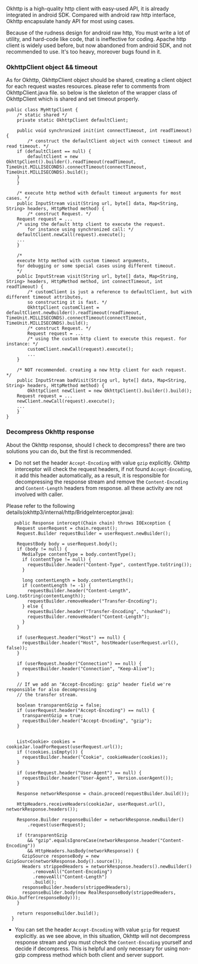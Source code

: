 Okhttp is a high-quality http client with easy-used API, it is already integrated in android SDK.
Compared with android raw http interface, Okhttp encapsulate handy API for most using cases.

Because of the rudness design for android raw http, You must write a lot of utility, and hard-code like code, that is ineffective for coding.
Apache http client is widely used before, but now abandoned from android SDK, and not recommended to use. It's too heavy, moreover bugs found in it.

### OkhttpClient object && timeout

As for Okhttp, OkhttpClient object should be shared, creating a client object for each request wastes resources. please refer to comments from OkhttpClient.java file.
so below is the skeleton of the wrapper class of OkhttpClient which is shared and set timeout properly.
``` 
public class MyHttpClient {
    /* static shared */
    private static OkhttpClient defaultClient;
    
    public void synchronized init(int connectTimeout, int readTimeout) {
        /* construct the defaultClient object with connect timeout and read timeout. */
	if (defaultClient == null) {
	    defaultClient = new OkhttpClient().builder().readTimeout(readTimeout, TimeUnit.MILLISECONDS).connectTimeout(connectTimeout, TimeUnit.MILLISECONDS).build();
	}        
    }
    
    /* execute http method with default timeout arguments for most cases. */
    public InputStream visit(String url, byte[] data, Map<String, String> headers, HttpMethod method) {
        /* construct Request. */
	Request request = ...
	/* using the default http client to execute the request. 
        for instance using synchronized call: */
	defaultClient.newCall(request).execute();
	...	
    }
	
    /* 
    execute http method with custom timeout arguments,
    for debugging or some special cases using different timeout.
    */
    public InputStream visit(String url, byte[] data, Map<String, String> headers, HttpMethod method, int connectTimeout, int readTimeout) {
        /* customClient is just a reference to defaultClient, but with different timeout attributes,
        so constructing it is fast. */
        OkhttpClient customClient = defaultClient.newBuilder().readTimeout(readTimeout, TimeUnit.MILLISECONDS).connectTimeout(connectTimeout, TimeUnit.MILLISECONDS).build();		 
        /* construct Request. */
        Request request = ...
        /* using the custom http client to execute this request. for instance: */
        customClient.newCall(request).execute();
        ...	
    }	
	
    /* NOT recommended. creating a new http client for each request. */
    public InputStream badVisit(String url, byte[] data, Map<String, String> headers, HttpMethod method) {
        OkhttpClient newClient = new OkhttpClient().builder().build();
	Request request = ...
	newClient.newCall(request).execute();
	...
    }
}
```

### Decompress Okhttp response 
About the Okhttp response, should I check to decompress? there are two solutions you can do, but the first is recommended.

* Do not set the header `Accept-Encoding` with value `gzip` explicitly.
Okhttp interceptor will check the request headers, if not found `Accept-Encoding`, it add this header automatically, as a result, 
it is responsible for decompressing the response stream and remove the `Content-Encoding` and `Content-Length` headers from response.
all these activity are not involved with caller.

 Please refer to the following details(okhttp3/internal/http/BridgeInterceptor.java):
 
```
   public Response intercept(Chain chain) throws IOException {
    Request userRequest = chain.request();
    Request.Builder requestBuilder = userRequest.newBuilder();

    RequestBody body = userRequest.body();
    if (body != null) {
      MediaType contentType = body.contentType();
      if (contentType != null) {
        requestBuilder.header("Content-Type", contentType.toString());
      }

      long contentLength = body.contentLength();
      if (contentLength != -1) {
        requestBuilder.header("Content-Length", Long.toString(contentLength));
        requestBuilder.removeHeader("Transfer-Encoding");
      } else {
        requestBuilder.header("Transfer-Encoding", "chunked");
        requestBuilder.removeHeader("Content-Length");
      }
    }

    if (userRequest.header("Host") == null) {
      requestBuilder.header("Host", hostHeader(userRequest.url(), false));
    }

    if (userRequest.header("Connection") == null) {
      requestBuilder.header("Connection", "Keep-Alive");
    }

    // If we add an "Accept-Encoding: gzip" header field we're responsible for also decompressing
    // the transfer stream.  
    
    boolean transparentGzip = false;
    if (userRequest.header("Accept-Encoding") == null) {
      transparentGzip = true;
      requestBuilder.header("Accept-Encoding", "gzip");
    }
        

    List<Cookie> cookies = cookieJar.loadForRequest(userRequest.url());
    if (!cookies.isEmpty()) {
      requestBuilder.header("Cookie", cookieHeader(cookies));
    }

    if (userRequest.header("User-Agent") == null) {
      requestBuilder.header("User-Agent", Version.userAgent());
    }

    Response networkResponse = chain.proceed(requestBuilder.build());

    HttpHeaders.receiveHeaders(cookieJar, userRequest.url(), networkResponse.headers());

    Response.Builder responseBuilder = networkResponse.newBuilder()
        .request(userRequest);

    if (transparentGzip
        && "gzip".equalsIgnoreCase(networkResponse.header("Content-Encoding"))
        && HttpHeaders.hasBody(networkResponse)) {
      GzipSource responseBody = new GzipSource(networkResponse.body().source());
      Headers strippedHeaders = networkResponse.headers().newBuilder()
          .removeAll("Content-Encoding")
          .removeAll("Content-Length")
          .build();
      responseBuilder.headers(strippedHeaders);
      responseBuilder.body(new RealResponseBody(strippedHeaders, Okio.buffer(responseBody)));
    }

    return responseBuilder.build();
  }
```



* You can set the header `Accept-Encoding` with value `gzip` for request explicitly. as we see above, in this situation, Okhttp will not decompress
response stream and you must check the `Content-Encoding` yourself and decide if decompress. This is helpful and only necessary for using non-gzip compress method which both client and server support.


  
